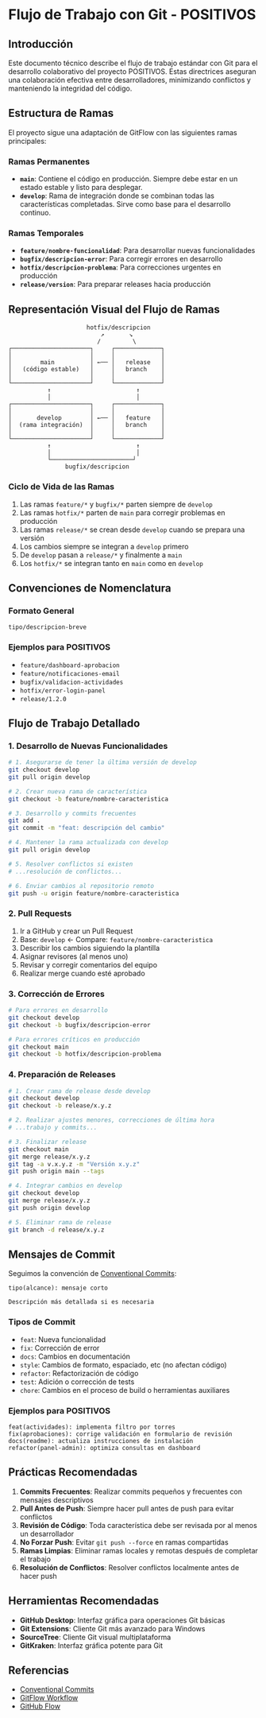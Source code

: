 # Flujo de Trabajo con Git - POSITIVOS

## Introducción

Este documento técnico describe el flujo de trabajo estándar con Git para el desarrollo colaborativo del proyecto POSITIVOS. Estas directrices aseguran una colaboración efectiva entre desarrolladores, minimizando conflictos y manteniendo la integridad del código.

## Estructura de Ramas

El proyecto sigue una adaptación de GitFlow con las siguientes ramas principales:

### Ramas Permanentes

- **`main`**: Contiene el código en producción. Siempre debe estar en un estado estable y listo para desplegar.
- **`develop`**: Rama de integración donde se combinan todas las características completadas. Sirve como base para el desarrollo continuo.

### Ramas Temporales

- **`feature/nombre-funcionalidad`**: Para desarrollar nuevas funcionalidades
- **`bugfix/descripcion-error`**: Para corregir errores en desarrollo
- **`hotfix/descripcion-problema`**: Para correcciones urgentes en producción
- **`release/version`**: Para preparar releases hacia producción

## Representación Visual del Flujo de Ramas

```
                      hotfix/descripcion
                          ↗       ↘
                         /         \
┌──────────────────────┐     ┌─────────────┐
│                      │     │             │
│        main          │ ←── │   release   │
│   (código estable)   │     │   branch    │
│                      │     │             │
└──────────────────────┘     └─────────────┘
           ↑                        ↑
           │                        │
┌──────────────────────┐     ┌─────────────┐
│                      │     │             │
│       develop        │ ←── │   feature   │
│  (rama integración)  │     │   branch    │
│                      │     │             │
└──────────────────────┘     └─────────────┘
           ↑                        ↑
           │                        │
           └───────────────────────┘
                bugfix/descripcion
```

### Ciclo de Vida de las Ramas

1. Las ramas `feature/*` y `bugfix/*` parten siempre de `develop`
2. Las ramas `hotfix/*` parten de `main` para corregir problemas en producción
3. Las ramas `release/*` se crean desde `develop` cuando se prepara una versión
4. Los cambios siempre se integran a `develop` primero
5. De `develop` pasan a `release/*` y finalmente a `main`
6. Los `hotfix/*` se integran tanto en `main` como en `develop`

## Convenciones de Nomenclatura

### Formato General

```
tipo/descripcion-breve
```

### Ejemplos para POSITIVOS

- `feature/dashboard-aprobacion`
- `feature/notificaciones-email`
- `bugfix/validacion-actividades`
- `hotfix/error-login-panel`
- `release/1.2.0`

## Flujo de Trabajo Detallado

### 1. Desarrollo de Nuevas Funcionalidades

```bash
# 1. Asegurarse de tener la última versión de develop
git checkout develop
git pull origin develop

# 2. Crear nueva rama de característica
git checkout -b feature/nombre-caracteristica

# 3. Desarrollo y commits frecuentes
git add .
git commit -m "feat: descripción del cambio"

# 4. Mantener la rama actualizada con develop
git pull origin develop

# 5. Resolver conflictos si existen
# ...resolución de conflictos...

# 6. Enviar cambios al repositorio remoto
git push -u origin feature/nombre-caracteristica
```

### 2. Pull Requests

1. Ir a GitHub y crear un Pull Request
2. Base: `develop` ← Compare: `feature/nombre-caracteristica`
3. Describir los cambios siguiendo la plantilla
4. Asignar revisores (al menos uno)
5. Revisar y corregir comentarios del equipo
6. Realizar merge cuando esté aprobado

### 3. Corrección de Errores

```bash
# Para errores en desarrollo
git checkout develop
git checkout -b bugfix/descripcion-error

# Para errores críticos en producción
git checkout main
git checkout -b hotfix/descripcion-problema
```

### 4. Preparación de Releases

```bash
# 1. Crear rama de release desde develop
git checkout develop
git checkout -b release/x.y.z

# 2. Realizar ajustes menores, correcciones de última hora
# ...trabajo y commits...

# 3. Finalizar release
git checkout main
git merge release/x.y.z
git tag -a v.x.y.z -m "Versión x.y.z"
git push origin main --tags

# 4. Integrar cambios en develop
git checkout develop
git merge release/x.y.z
git push origin develop

# 5. Eliminar rama de release
git branch -d release/x.y.z
```

## Mensajes de Commit

Seguimos la convención de [Conventional Commits](https://www.conventionalcommits.org/):

```
tipo(alcance): mensaje corto

Descripción más detallada si es necesaria
```

### Tipos de Commit

- `feat`: Nueva funcionalidad
- `fix`: Corrección de error
- `docs`: Cambios en documentación
- `style`: Cambios de formato, espaciado, etc (no afectan código)
- `refactor`: Refactorización de código
- `test`: Adición o corrección de tests
- `chore`: Cambios en el proceso de build o herramientas auxiliares

### Ejemplos para POSITIVOS

```
feat(actividades): implementa filtro por torres
fix(aprobaciones): corrige validación en formulario de revisión
docs(readme): actualiza instrucciones de instalación
refactor(panel-admin): optimiza consultas en dashboard
```

## Prácticas Recomendadas

1. **Commits Frecuentes**: Realizar commits pequeños y frecuentes con mensajes descriptivos
2. **Pull Antes de Push**: Siempre hacer pull antes de push para evitar conflictos
3. **Revisión de Código**: Toda característica debe ser revisada por al menos un desarrollador
4. **No Forzar Push**: Evitar `git push --force` en ramas compartidas
5. **Ramas Limpias**: Eliminar ramas locales y remotas después de completar el trabajo
6. **Resolución de Conflictos**: Resolver conflictos localmente antes de hacer push

## Herramientas Recomendadas

- **GitHub Desktop**: Interfaz gráfica para operaciones Git básicas
- **Git Extensions**: Cliente Git más avanzado para Windows
- **SourceTree**: Cliente Git visual multiplataforma
- **GitKraken**: Interfaz gráfica potente para Git

## Referencias

- [Conventional Commits](https://www.conventionalcommits.org/)
- [GitFlow Workflow](https://www.atlassian.com/git/tutorials/comparing-workflows/gitflow-workflow)
- [GitHub Flow](https://guides.github.com/introduction/flow/)
